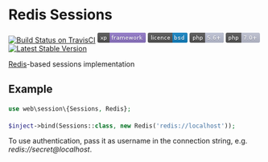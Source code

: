 Redis Sessions
==============

[![Build Status on TravisCI](https://secure.travis-ci.org/xp-forge/redis-sessions.svg)](http://travis-ci.org/xp-forge/redis-sessions)
[![XP Framework Module](https://raw.githubusercontent.com/xp-framework/web/master/static/xp-framework-badge.png)](https://github.com/xp-framework/core)
[![BSD Licence](https://raw.githubusercontent.com/xp-framework/web/master/static/licence-bsd.png)](https://github.com/xp-framework/core/blob/master/LICENCE.md)
[![Required PHP 5.6+](https://raw.githubusercontent.com/xp-framework/web/master/static/php-5_6plus.png)](http://php.net/)
[![Supports PHP 7.0+](https://raw.githubusercontent.com/xp-framework/web/master/static/php-7_0plus.png)](http://php.net/)
[![Latest Stable Version](https://poser.pugx.org/xp-forge/redis-sessions/version.png)](https://packagist.org/packages/xp-forge/redis-sessions)

[Redis](https://redis.io/)-based sessions implementation

Example
-------

```php
use web\session\{Sessions, Redis};

$inject->bind(Sessions::class, new Redis('redis://localhost'));
``` 

To use authentication, pass it as username in the connection string, e.g. *redis://secret@localhost*.